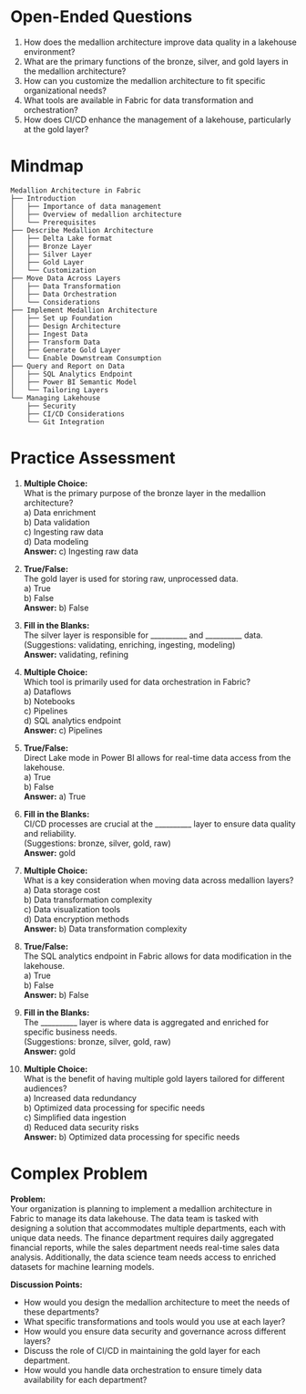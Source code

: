 # Open-Ended Questions

1. How does the medallion architecture improve data quality in a lakehouse environment?
2. What are the primary functions of the bronze, silver, and gold layers in the medallion architecture?
3. How can you customize the medallion architecture to fit specific organizational needs?
4. What tools are available in Fabric for data transformation and orchestration?
5. How does CI/CD enhance the management of a lakehouse, particularly at the gold layer?

# Mindmap

```
Medallion Architecture in Fabric
├── Introduction
│   ├── Importance of data management
│   ├── Overview of medallion architecture
│   └── Prerequisites
├── Describe Medallion Architecture
│   ├── Delta Lake format
│   ├── Bronze Layer
│   ├── Silver Layer
│   ├── Gold Layer
│   └── Customization
├── Move Data Across Layers
│   ├── Data Transformation
│   ├── Data Orchestration
│   └── Considerations
├── Implement Medallion Architecture
│   ├── Set up Foundation
│   ├── Design Architecture
│   ├── Ingest Data
│   ├── Transform Data
│   ├── Generate Gold Layer
│   └── Enable Downstream Consumption
├── Query and Report on Data
│   ├── SQL Analytics Endpoint
│   ├── Power BI Semantic Model
│   └── Tailoring Layers
└── Managing Lakehouse
    ├── Security
    ├── CI/CD Considerations
    └── Git Integration
```

# Practice Assessment

1. **Multiple Choice:**  
   What is the primary purpose of the bronze layer in the medallion architecture?  
   a) Data enrichment  
   b) Data validation  
   c) Ingesting raw data  
   d) Data modeling  
   **Answer:** c) Ingesting raw data

2. **True/False:**  
   The gold layer is used for storing raw, unprocessed data.  
   a) True  
   b) False  
   **Answer:** b) False

3. **Fill in the Blanks:**  
   The silver layer is responsible for __________ and __________ data.  
   (Suggestions: validating, enriching, ingesting, modeling)  
   **Answer:** validating, refining

4. **Multiple Choice:**  
   Which tool is primarily used for data orchestration in Fabric?  
   a) Dataflows  
   b) Notebooks  
   c) Pipelines  
   d) SQL analytics endpoint  
   **Answer:** c) Pipelines

5. **True/False:**  
   Direct Lake mode in Power BI allows for real-time data access from the lakehouse.  
   a) True  
   b) False  
   **Answer:** a) True

6. **Fill in the Blanks:**  
   CI/CD processes are crucial at the __________ layer to ensure data quality and reliability.  
   (Suggestions: bronze, silver, gold, raw)  
   **Answer:** gold

7. **Multiple Choice:**  
   What is a key consideration when moving data across medallion layers?  
   a) Data storage cost  
   b) Data transformation complexity  
   c) Data visualization tools  
   d) Data encryption methods  
   **Answer:** b) Data transformation complexity

8. **True/False:**  
   The SQL analytics endpoint in Fabric allows for data modification in the lakehouse.  
   a) True  
   b) False  
   **Answer:** b) False

9. **Fill in the Blanks:**  
   The __________ layer is where data is aggregated and enriched for specific business needs.  
   (Suggestions: bronze, silver, gold, raw)  
   **Answer:** gold

10. **Multiple Choice:**  
    What is the benefit of having multiple gold layers tailored for different audiences?  
    a) Increased data redundancy  
    b) Optimized data processing for specific needs  
    c) Simplified data ingestion  
    d) Reduced data security risks  
    **Answer:** b) Optimized data processing for specific needs

# Complex Problem

**Problem:**  
Your organization is planning to implement a medallion architecture in Fabric to manage its data lakehouse. The data team is tasked with designing a solution that accommodates multiple departments, each with unique data needs. The finance department requires daily aggregated financial reports, while the sales department needs real-time sales data analysis. Additionally, the data science team needs access to enriched datasets for machine learning models.

**Discussion Points:**

- How would you design the medallion architecture to meet the needs of these departments?
- What specific transformations and tools would you use at each layer?
- How would you ensure data security and governance across different layers?
- Discuss the role of CI/CD in maintaining the gold layer for each department.
- How would you handle data orchestration to ensure timely data availability for each department?
